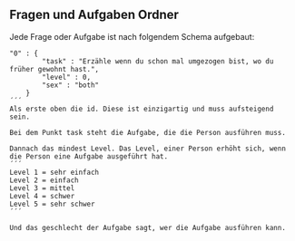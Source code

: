 **Fragen und Aufgaben Ordner**
------------------------------

Jede Frage oder Aufgabe ist nach folgendem Schema aufgebaut:
```
"0" : {
		"task" : "Erzähle wenn du schon mal umgezogen bist, wo du früher gewohnt hast.",
		"level" : 0,
		"sex" : "both"
	}
´´´
Als erste oben die id. Diese ist einzigartig und muss aufsteigend sein.

Bei dem Punkt task steht die Aufgabe, die die Person ausführen muss.

Dannach das mindest Level. Das Level, einer Person erhöht sich, wenn die Person eine Aufgabe ausgeführt hat.
´´´
Level 1 = sehr einfach
Level 2 = einfach
Level 3 = mittel
Level 4 = schwer
Level 5 = sehr schwer
´´´

Und das geschlecht der Aufgabe sagt, wer die Aufgabe ausführen kann.